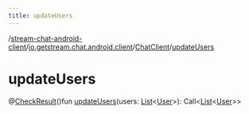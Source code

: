 ```yaml
---
title: updateUsers
---
```

/[stream-chat-android-client](../../index.md)/[io.getstream.chat.android.client](../index.md)/[ChatClient](index.md)/[updateUsers](updateUsers.md)  
  
  
  
# updateUsers  
@[CheckResult](https://developer.android.com/reference/kotlin/androidx/annotation/CheckResult.html)()fun [updateUsers](updateUsers.md)(users: [List](https://kotlinlang.org/api/latest/jvm/stdlib/kotlin.collections/-list/index.html)&lt;[User](../../io.getstream.chat.android.client.models/User/index.md)&gt;): Call&lt;[List](https://kotlinlang.org/api/latest/jvm/stdlib/kotlin.collections/-list/index.html)&lt;[User](../../io.getstream.chat.android.client.models/User/index.md)&gt;&gt;
